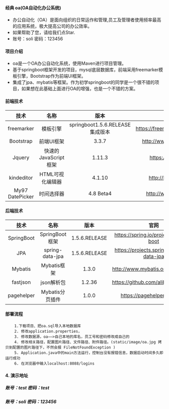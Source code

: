 #### 经典 oa(OA自动化办公系统)
 - 办公自动化（OA）是面向组织的日常运作和管理,员工及管理者使用频率最高的应用系统，极大提高公司的办公效率。
 - 如果帮助了您，请给我们点Star.
 - 账号：soli 密码：123456

#### 项目介绍
- oa是一个OA办公自动化系统，使用Maven进行项目管理。
- 基于springboot框架开发的项目，mysql底层数据库，前端采用freemarker模板引擎，Bootstrap作为前端UI框架。
- 集成了jpa、mybatis等框架。作为初学springboot的同学是一个很不错的项目，如果想在此基础上面进行OA的增强，也是一个不错的方案。

#### 前端技术
| 技术      |    名称| 版本|	官网|
| :--------: | :--------:| :--: |:--:|
| freemarker|模板引擎|springboot1.5.6.RELEASE集成版本|https://freemarker.apache.org/|
| Bootstrap|前端UI框架|3.3.7|http://www.bootcss.com/|
| Jquery|快速的JavaScript框架|1.11.3|https://jquery.com/|
|kindeditor|HTML可视化编辑器|4.1.10|http://kindeditor.net|
|My97 DatePicker|时间选择器|4.8 Beta4|http://www.my97.net/|

#### 后端技术

| 技术 | 名称 | 版本 | 官网 |
| :--------: | :--------:|:---:|:------:|
|SpringBoot|SpringBoot框架|1.5.6.RELEASE|https://spring.io/projects/spring-boot|
|JPA|spring-data-jpa|1.5.6.RELEASE|https://projects.spring.io/spring-data-jpa|
|Mybatis|Mybatis框架|1.3.0|http://www.mybatis.org/mybatis-3|
|fastjson|json解析包|1.2.36|https://github.com/alibaba/fastjson|
|pagehelper|Mybatis分页插件|1.0.0|https://pagehelper.github.io|

#### 部署流程

	    1.下载项目、把oa.sql导入本地数据库
		2. 修改application.properties，
		3. 修改数据源，oa——>自己本地的库名，员工号和密码修改成自己的
		4. 修改相关路径，配置图片路径、文件路径、附件路径。(static/image/oa.jpg 拷贝到配置的图片路径下，不然会报 FileNotFoundException )
		5. Application.java中的main方法运行，控制台没有报错信息，数据启动时间多久即运行成功
		6. 在浏览器中输入localhost:8088/logins
		
#### 4. 演示地址

#####     账号：test      密码：test
#####     账号：soli      密码：123456


